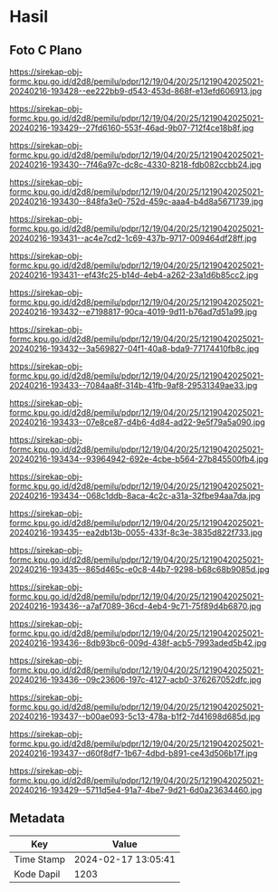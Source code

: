 # Hasil

## Foto C Plano

https://sirekap-obj-formc.kpu.go.id/d2d8/pemilu/pdpr/12/19/04/20/25/1219042025021-20240216-193428--ee222bb9-d543-453d-868f-e13efd606913.jpg

https://sirekap-obj-formc.kpu.go.id/d2d8/pemilu/pdpr/12/19/04/20/25/1219042025021-20240216-193429--27fd6160-553f-46ad-9b07-712f4ce18b8f.jpg

https://sirekap-obj-formc.kpu.go.id/d2d8/pemilu/pdpr/12/19/04/20/25/1219042025021-20240216-193430--7f46a97c-dc8c-4330-8218-fdb082ccbb24.jpg

https://sirekap-obj-formc.kpu.go.id/d2d8/pemilu/pdpr/12/19/04/20/25/1219042025021-20240216-193430--848fa3e0-752d-459c-aaa4-b4d8a5671739.jpg

https://sirekap-obj-formc.kpu.go.id/d2d8/pemilu/pdpr/12/19/04/20/25/1219042025021-20240216-193431--ac4e7cd2-1c69-437b-9717-009464df28ff.jpg

https://sirekap-obj-formc.kpu.go.id/d2d8/pemilu/pdpr/12/19/04/20/25/1219042025021-20240216-193431--ef43fc25-b14d-4eb4-a262-23a1d6b85cc2.jpg

https://sirekap-obj-formc.kpu.go.id/d2d8/pemilu/pdpr/12/19/04/20/25/1219042025021-20240216-193432--e7198817-90ca-4019-9d11-b76ad7d51a99.jpg

https://sirekap-obj-formc.kpu.go.id/d2d8/pemilu/pdpr/12/19/04/20/25/1219042025021-20240216-193432--3a569827-04f1-40a8-bda9-77174410fb8c.jpg

https://sirekap-obj-formc.kpu.go.id/d2d8/pemilu/pdpr/12/19/04/20/25/1219042025021-20240216-193433--7084aa8f-314b-41fb-9af8-29531349ae33.jpg

https://sirekap-obj-formc.kpu.go.id/d2d8/pemilu/pdpr/12/19/04/20/25/1219042025021-20240216-193433--07e8ce87-d4b6-4d84-ad22-9e5f79a5a090.jpg

https://sirekap-obj-formc.kpu.go.id/d2d8/pemilu/pdpr/12/19/04/20/25/1219042025021-20240216-193434--93964942-692e-4cbe-b564-27b845500fb4.jpg

https://sirekap-obj-formc.kpu.go.id/d2d8/pemilu/pdpr/12/19/04/20/25/1219042025021-20240216-193434--068c1ddb-8aca-4c2c-a31a-32fbe94aa7da.jpg

https://sirekap-obj-formc.kpu.go.id/d2d8/pemilu/pdpr/12/19/04/20/25/1219042025021-20240216-193435--ea2db13b-0055-433f-8c3e-3835d822f733.jpg

https://sirekap-obj-formc.kpu.go.id/d2d8/pemilu/pdpr/12/19/04/20/25/1219042025021-20240216-193435--865d465c-e0c8-44b7-9298-b68c68b9085d.jpg

https://sirekap-obj-formc.kpu.go.id/d2d8/pemilu/pdpr/12/19/04/20/25/1219042025021-20240216-193436--a7af7089-36cd-4eb4-9c71-75f89d4b6870.jpg

https://sirekap-obj-formc.kpu.go.id/d2d8/pemilu/pdpr/12/19/04/20/25/1219042025021-20240216-193436--8db93bc6-009d-438f-acb5-7993aded5b42.jpg

https://sirekap-obj-formc.kpu.go.id/d2d8/pemilu/pdpr/12/19/04/20/25/1219042025021-20240216-193436--09c23606-197c-4127-acb0-376267052dfc.jpg

https://sirekap-obj-formc.kpu.go.id/d2d8/pemilu/pdpr/12/19/04/20/25/1219042025021-20240216-193437--b00ae093-5c13-478a-b1f2-7d41698d685d.jpg

https://sirekap-obj-formc.kpu.go.id/d2d8/pemilu/pdpr/12/19/04/20/25/1219042025021-20240216-193437--d60f8df7-1b67-4dbd-b891-ce43d506b17f.jpg

https://sirekap-obj-formc.kpu.go.id/d2d8/pemilu/pdpr/12/19/04/20/25/1219042025021-20240216-193429--5711d5e4-91a7-4be7-9d21-6d0a23634460.jpg


## Metadata

| Key        | Value               |
| ---------- | ------------------- |
| Time Stamp | 2024-02-17 13:05:41 |
| Kode Dapil | 1203                |



